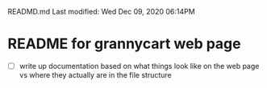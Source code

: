 READMD.md
Last modified: Wed Dec 09, 2020  06:14PM

# README for grannycart web page
* [ ] write up documentation based on what things look like on the web page vs where they actually are in the file structure

